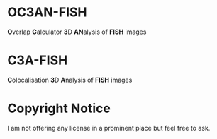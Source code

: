 # OC3AN-FISH
**O**verlap **C**alculator **3**D **AN**alysis of **FISH** images

# C3A-FISH
**C**olocalisation **3**D **A**nalysis of **FISH** images

# Copyright Notice
I am not offering any license in a prominent place but feel free to ask.
